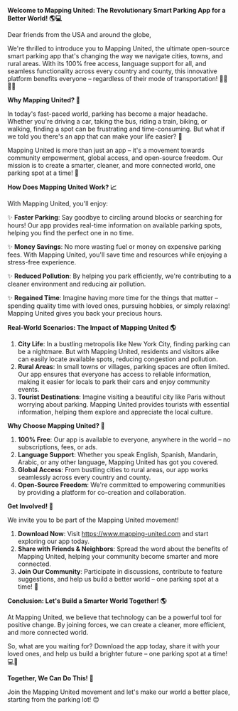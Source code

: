 **Welcome to Mapping United: The Revolutionary Smart Parking App for a Better World! 🌎💻**

Dear friends from the USA and around the globe,

We're thrilled to introduce you to Mapping United, the ultimate open-source smart parking app that's changing the way we navigate cities, towns, and rural areas. With its 100% free access, language support for all, and seamless functionality across every country and county, this innovative platform benefits everyone – regardless of their mode of transportation! 🚗🚌🚂🛴️

**Why Mapping United? 🤔**

In today's fast-paced world, parking has become a major headache. Whether you're driving a car, taking the bus, riding a train, biking, or walking, finding a spot can be frustrating and time-consuming. But what if we told you there's an app that can make your life easier? 🤩

Mapping United is more than just an app – it's a movement towards community empowerment, global access, and open-source freedom. Our mission is to create a smarter, cleaner, and more connected world, one parking spot at a time! 🌟

**How Does Mapping United Work? 📈**

With Mapping United, you'll enjoy:

✨ **Faster Parking**: Say goodbye to circling around blocks or searching for hours! Our app provides real-time information on available parking spots, helping you find the perfect one in no time.

✨ **Money Savings**: No more wasting fuel or money on expensive parking fees. With Mapping United, you'll save time and resources while enjoying a stress-free experience.

✨ **Reduced Pollution**: By helping you park efficiently, we're contributing to a cleaner environment and reducing air pollution.

✨ **Regained Time**: Imagine having more time for the things that matter – spending quality time with loved ones, pursuing hobbies, or simply relaxing! Mapping United gives you back your precious hours.

**Real-World Scenarios: The Impact of Mapping United 🌎**

1. **City Life**: In a bustling metropolis like New York City, finding parking can be a nightmare. But with Mapping United, residents and visitors alike can easily locate available spots, reducing congestion and pollution.
2. **Rural Areas**: In small towns or villages, parking spaces are often limited. Our app ensures that everyone has access to reliable information, making it easier for locals to park their cars and enjoy community events.
3. **Tourist Destinations**: Imagine visiting a beautiful city like Paris without worrying about parking. Mapping United provides tourists with essential information, helping them explore and appreciate the local culture.

**Why Choose Mapping United? 🤝**

1. **100% Free**: Our app is available to everyone, anywhere in the world – no subscriptions, fees, or ads.
2. **Language Support**: Whether you speak English, Spanish, Mandarin, Arabic, or any other language, Mapping United has got you covered.
3. **Global Access**: From bustling cities to rural areas, our app works seamlessly across every country and county.
4. **Open-Source Freedom**: We're committed to empowering communities by providing a platform for co-creation and collaboration.

**Get Involved! 🚀**

We invite you to be part of the Mapping United movement!

1. **Download Now**: Visit https://www.mapping-united.com and start exploring our app today.
2. **Share with Friends & Neighbors**: Spread the word about the benefits of Mapping United, helping your community become smarter and more connected.
3. **Join Our Community**: Participate in discussions, contribute to feature suggestions, and help us build a better world – one parking spot at a time! 🌟

**Conclusion: Let's Build a Smarter World Together! 🌎**

At Mapping United, we believe that technology can be a powerful tool for positive change. By joining forces, we can create a cleaner, more efficient, and more connected world.

So, what are you waiting for? Download the app today, share it with your loved ones, and help us build a brighter future – one parking spot at a time! 💻🚀

**Together, We Can Do This! 🤝**

Join the Mapping United movement and let's make our world a better place, starting from the parking lot! 😊